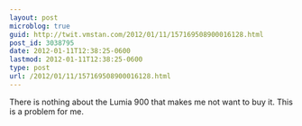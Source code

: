 ```yaml
---
layout: post
microblog: true
guid: http://twit.vmstan.com/2012/01/11/157169508900016128.html
post_id: 3038795
date: 2012-01-11T12:38:25-0600
lastmod: 2012-01-11T12:38:25-0600
type: post
url: /2012/01/11/157169508900016128.html
---
```

There is nothing about the Lumia 900 that makes me not want to buy it. This is a problem for me.
